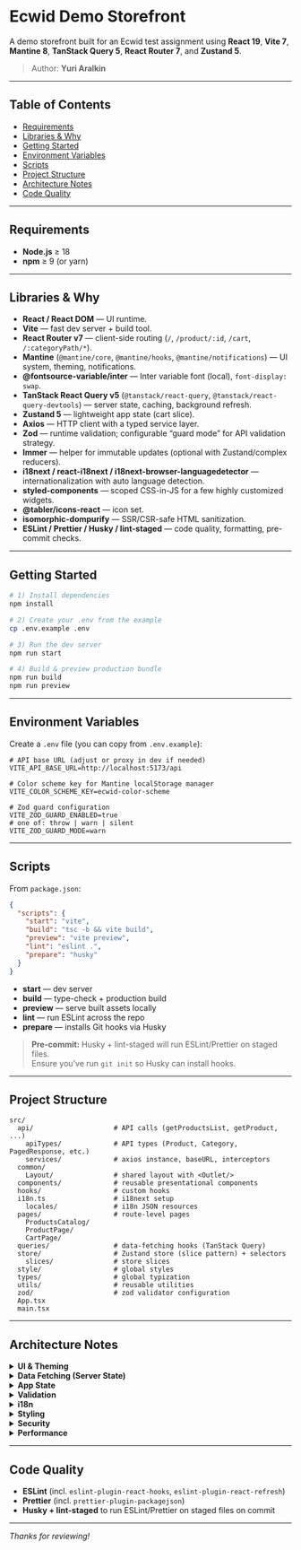 # Ecwid Demo Storefront

A demo storefront built for an Ecwid test assignment using **React 19**, **Vite 7**, **Mantine 8**, **TanStack Query 5**, **React Router 7**, and **Zustand 5**.

> Author: **Yuri Aralkin**

---

## Table of Contents

- [Requirements](#requirements)
- [Libraries & Why](#libraries--why)
- [Getting Started](#getting-started)
- [Environment Variables](#environment-variables)
- [Scripts](#scripts)
- [Project Structure](#project-structure)
- [Architecture Notes](#architecture-notes)
- [Code Quality](#code-quality)

---

## Requirements

- **Node.js** ≥ 18  
- **npm** ≥ 9 (or yarn)

---

## Libraries & Why

- **React / React DOM** — UI runtime.
- **Vite** — fast dev server + build tool.
- **React Router v7** — client-side routing (`/`, `/product/:id`, `/cart`, `/:categoryPath/*`).
- **Mantine** (`@mantine/core`, `@mantine/hooks`, `@mantine/notifications`) — UI system, theming, notifications.
- **@fontsource-variable/inter** — Inter variable font (local), `font-display: swap`.
- **TanStack React Query v5** (`@tanstack/react-query`, `@tanstack/react-query-devtools`) — server state, caching, background refresh.
- **Zustand 5** — lightweight app state (cart slice).
- **Axios** — HTTP client with a typed service layer.
- **Zod** — runtime validation; configurable “guard mode” for API validation strategy.
- **Immer** — helper for immutable updates (optional with Zustand/complex reducers).
- **i18next / react-i18next / i18next-browser-languagedetector** — internationalization with auto language detection.
- **styled-components** — scoped CSS-in-JS for a few highly customized widgets.
- **@tabler/icons-react** — icon set.
- **isomorphic-dompurify** — SSR/CSR-safe HTML sanitization.
- **ESLint / Prettier / Husky / lint-staged** — code quality, formatting, pre-commit checks.

---

## Getting Started

```bash
# 1) Install dependencies
npm install

# 2) Create your .env from the example
cp .env.example .env

# 3) Run the dev server
npm run start

# 4) Build & preview production bundle
npm run build
npm run preview
```

---

## Environment Variables

Create a `.env` file (you can copy from `.env.example`):

```dotenv
# API base URL (adjust or proxy in dev if needed)
VITE_API_BASE_URL=http://localhost:5173/api

# Color scheme key for Mantine localStorage manager
VITE_COLOR_SCHEME_KEY=ecwid-color-scheme

# Zod guard configuration
VITE_ZOD_GUARD_ENABLED=true
# one of: throw | warn | silent
VITE_ZOD_GUARD_MODE=warn
```

---

## Scripts

From `package.json`:

```json
{
  "scripts": {
    "start": "vite",
    "build": "tsc -b && vite build",
    "preview": "vite preview",
    "lint": "eslint .",
    "prepare": "husky"
  }
}
```

- **start** — dev server  
- **build** — type-check + production build  
- **preview** — serve built assets locally  
- **lint** — run ESLint across the repo  
- **prepare** — installs Git hooks via Husky

> **Pre-commit:** Husky + lint-staged will run ESLint/Prettier on staged files.  
> Ensure you’ve run `git init` so Husky can install hooks.

---

## Project Structure

```
src/
  api/                    # API calls (getProductsList, getProduct, ...)
    apiTypes/             # API types (Product, Category, PagedResponse, etc.)
    services/             # axios instance, baseURL, interceptors
  common/
    Layout/               # shared layout with <Outlet/>
  components/             # reusable presentational components
  hooks/                  # custom hooks
  i18n.ts                 # i18next setup
    locales/              # i18n JSON resources
  pages/                  # route-level pages
    ProductsCatalog/
    ProductPage/
    CartPage/
  queries/                # data-fetching hooks (TanStack Query)
  store/                  # Zustand store (slice pattern) + selectors
    slices/               # store slices
  style/                  # global styles
  types/                  # global typization
  utils/                  # reusable utilities
  zod/                    # zod validator configuration
  App.tsx
  main.tsx
```

---

## Architecture Notes

<details>
<summary><strong>UI & Theming</strong></summary>

- `MantineProvider` enables CSS variables and theming.  
- Font stack uses **Inter Variable** with robust system fallbacks.  
- Color scheme persisted via `localStorageColorSchemeManager` (key from `VITE_COLOR_SCHEME_KEY`).

</details>

<details>
<summary><strong>Data Fetching (Server State)</strong></summary>

- **TanStack Query v5** handles fetching, caching, and invalidation.  
- Each API call has a dedicated hook in `src/queries/*`.  
- Suspense is compatible (opt-in with `suspense: true` and `<Suspense>` boundaries).

</details>

<details>
<summary><strong>App State</strong></summary>

- **Zustand 5** for local app state (cart).  
- **Immer** can simplify immutable updates when needed.

</details>

<details>
<summary><strong>Validation</strong></summary>

- **Zod** api validation with a configurable guard mode:
  - `throw` — hard fail  
  - `warn` — console warn but continue  
  - `silent` — no output (perf/production)

</details>

<details>
<summary><strong>i18n</strong></summary>

- **i18next** with language detector and namespaced JSON (`locales/{en,ru}`).  
- Default language and fallbacks configured in `i18n.ts`.

</details>

<details>
<summary><strong>Styling</strong></summary>

- **Mantine** for most UI.  
- **styled-components** for targeted, highly custom widgets.

</details>

<details>
<summary><strong>Security</strong></summary>

- **isomorphic-dompurify** to sanitize any API-provided HTML before rendering.

</details>

<details>
<summary><strong>Performance</strong></summary>

- Used useMemo and useCallback hooks to prevent unnecessary re-renders. 
- Consider `React.lazy` for routes/heavy widgets; wrap with `<Suspense fallback={<Loader/>}>`.  
- Configure Query caching (`staleTime`, etc.) in `queries/config.ts` to reduce refetching.
</details>

---

## Code Quality

- **ESLint** (incl. `eslint-plugin-react-hooks`, `eslint-plugin-react-refresh`)  
- **Prettier** (incl. `prettier-plugin-packagejson`)  
- **Husky + lint-staged** to run ESLint/Prettier on staged files on commit

---

_Thanks for reviewing!_
